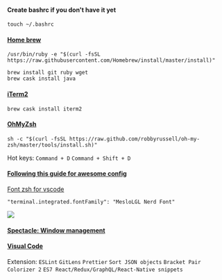 #### Create bashrc if you don't have it yet

    touch ~/.bashrc

#### [Home brew](https://brew.sh/)

    /usr/bin/ruby -e "$(curl -fsSL https://raw.githubusercontent.com/Homebrew/install/master/install)"

    brew install git ruby wget
    brew cask install java

#### [iTerm2](https://www.iterm2.com/)

    brew cask install iterm2

#### [OhMyZsh](https://ohmyz.sh/)

    sh -c "$(curl -fsSL https://raw.github.com/robbyrussell/oh-my-zsh/master/tools/install.sh)"

Hot keys: `Command + D` `Command + Shift + D`

#### [Following this guide for awesome config](https://gist.github.com/kevin-smets/8568070)

[Font zsh for vscode](https://github.com/ryanoasis/nerd-fonts/blob/master/patched-fonts/Meslo/L/Regular/complete/Meslo%20LG%20L%20Regular%20Nerd%20Font%20Complete.ttf)

    "terminal.integrated.fontFamily": "MesloLGL Nerd Font"

![](https://gist.githubusercontent.com/kevin-smets/9722391f8b3e4fa436b1c1dcf05ecd88/raw/29389beaa891f939e274b8e20622647357e793d4/powerlevel9k.png)

#### [Spectacle: Window management](https://www.spectacleapp.com/)

#### [Visual Code](https://code.visualstudio.com/)

Extension: `ESLint` `GitLens` `Prettier` `Sort JSON objects` `Bracket Pair Colorizer 2` `ES7 React/Redux/GraphQL/React-Native snippets`